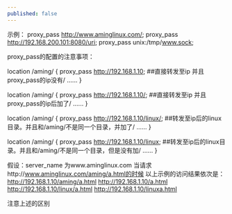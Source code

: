 ```yaml
---
published: false
---
```

示例：
proxy_pass http://www.aminglinux.com/;
proxy_pass http://192.168.200.101:8080/uri;
proxy_pass unix:/tmp/www.sock;

proxy_pass的配置的注意事项：

location /aming/ {
	proxy_pass http://192.168.1.10;     ##直接转发至ip  并且proxy_pass的ip没有/
	......
}

location /aming/ {
	proxy_pass http://192.168.1.10/;    ##直接转发至ip 并且proxy_pass的ip后加了/
	......
}

location /aming/ {
	proxy_pass http://192.168.1.10/linux/;   ##转发至ip后的linux目录。并且和/aming/不是同一个目录，并加了/
	......
}

location /aming/ {
	proxy_pass http://192.168.1.10/linux;    ##转发至ip后的linux目录。并且和/aming/不是同一个目录，但是没有加/
	......
}


假设：server_name 为www.aminglinux.com 
当请求http://www.aminglinux.com/aming/a.html的时候 以上示例的访问结果依次是：
http://192.168.1.10/aming/a.html 
http://192.168.1.10/a.html 
http://192.168.1.10/linux/a.html
http://192.168.1.10/linuxa.html 

注意上述的区别




